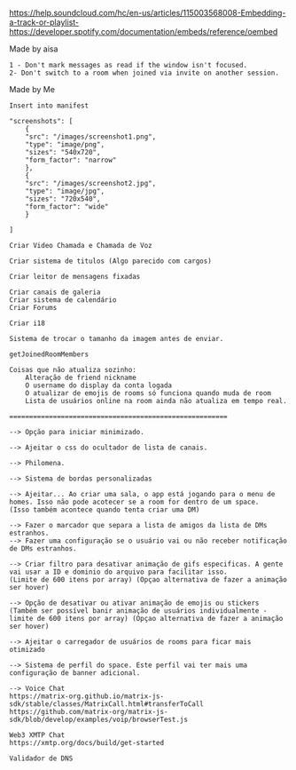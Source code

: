 https://help.soundcloud.com/hc/en-us/articles/115003568008-Embedding-a-track-or-playlist-
https://developer.spotify.com/documentation/embeds/reference/oembed

Made by aisa

    1 - Don't mark messages as read if the window isn't focused.
    2- Don't switch to a room when joined via invite on another session.

Made by Me

    Insert into manifest

    "screenshots": [
        {
        "src": "/images/screenshot1.png",
        "type": "image/png",
        "sizes": "540x720",
        "form_factor": "narrow"
        },
        {
        "src": "/images/screenshot2.jpg",
        "type": "image/jpg",
        "sizes": "720x540",
        "form_factor": "wide"
        }

    ]

    Criar Video Chamada e Chamada de Voz

    Criar sistema de titulos (Algo parecido com cargos)

    Criar leitor de mensagens fixadas

    Criar canais de galeria
    Criar sistema de calendário
    Criar Forums

    Criar i18

    Sistema de trocar o tamanho da imagem antes de enviar.

    getJoinedRoomMembers

    Coisas que não atualiza sozinho:
        Alteração de friend nickname
        O username do display da conta logada
        O atualizar de emojis de rooms só funciona quando muda de room
        Lista de usuários online na room ainda não atualiza em tempo real.

    =======================================================

    --> Opção para iniciar minimizado.

    --> Ajeitar o css do ocultador de lista de canais.

    --> Philomena.

    --> Sistema de bordas personalizadas

    --> Ajeitar... Ao criar uma sala, o app está jogando para o menu de homes. Isso não pode acotecer se a room for dentro de um space.
    (Isso também acontece quando tenta criar uma DM)

    --> Fazer o marcador que separa a lista de amigos da lista de DMs estranhos.
    --> Fazer uma configuração se o usuário vai ou não receber notificação de DMs estranhos.

    --> Criar filtro para desativar animação de gifs especificas. A gente vai usar a ID e dominio do arquivo para facilitar isso.
    (Limite de 600 itens por array) (Opçao alternativa de fazer a animação ser hover)

    --> Opção de desativar ou ativar animação de emojis ou stickers
    (Também ser possível banir animação de usuários individualmente - limite de 600 itens por array) (Opçao alternativa de fazer a animação ser hover)

    --> Ajeitar o carregador de usuários de rooms para ficar mais otimizado

    --> Sistema de perfil do space. Este perfil vai ter mais uma configuração de banner adicional.

    --> Voice Chat
    https://matrix-org.github.io/matrix-js-sdk/stable/classes/MatrixCall.html#transferToCall
    https://github.com/matrix-org/matrix-js-sdk/blob/develop/examples/voip/browserTest.js

    Web3 XMTP Chat
    https://xmtp.org/docs/build/get-started

    Validador de DNS
